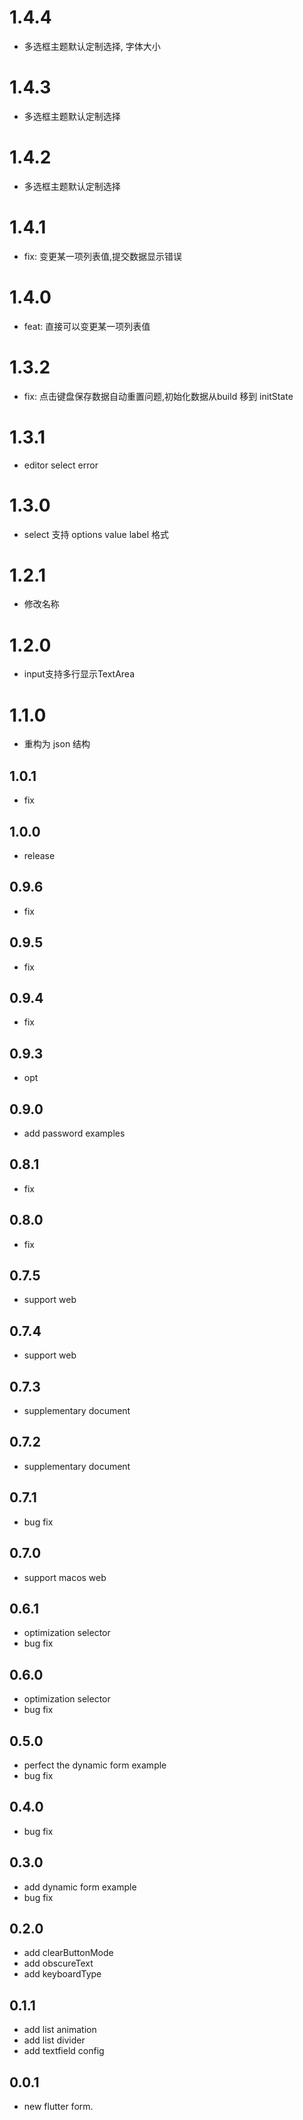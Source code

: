 # 1.4.4
- 多选框主题默认定制选择, 字体大小
# 1.4.3
- 多选框主题默认定制选择
# 1.4.2
- 多选框主题默认定制选择
# 1.4.1
- fix: 变更某一项列表值,提交数据显示错误
# 1.4.0
- feat: 直接可以变更某一项列表值
# 1.3.2
- fix: 点击键盘保存数据自动重置问题,初始化数据从build 移到 initState
# 1.3.1
- editor select error
# 1.3.0
- select 支持 options value label 格式
# 1.2.1
- 修改名称
# 1.2.0
- input支持多行显示TextArea

# 1.1.0
- 重构为 json 结构

## 1.0.1

- fix

## 1.0.0

- release

## 0.9.6

- fix

## 0.9.5

- fix

## 0.9.4

- fix

## 0.9.3

- opt

## 0.9.0

- add password examples

## 0.8.1

- fix

## 0.8.0

- fix

## 0.7.5

- support web

## 0.7.4

- support web

## 0.7.3

- supplementary document

## 0.7.2

- supplementary document

## 0.7.1

- bug fix

## 0.7.0

- support macos web

## 0.6.1

- optimization selector
- bug fix

## 0.6.0

- optimization selector
- bug fix

## 0.5.0

- perfect the dynamic form example
- bug fix

## 0.4.0

- bug fix

## 0.3.0

- add dynamic form example
- bug fix

## 0.2.0

- add clearButtonMode
- add obscureText
- add keyboardType

## 0.1.1

- add list animation
- add list divider
- add textfield config

## 0.0.1

- new flutter form.
